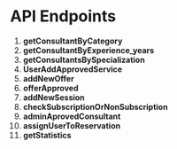 # API Endpoints

1. **getConsultantByCategory**
2. **getConsultantByExperience_years**
3. **getConsultantsBySpecialization**
4. **UserAddApprovedService**
5. **addNewOffer**
6. **offerApproved**
7. **addNewSession**
8. **checkSubscriptionOrNonSubscription**
9. **adminAprovedConsultant**
10. **assignUserToReservation**
11. **getStatistics**
